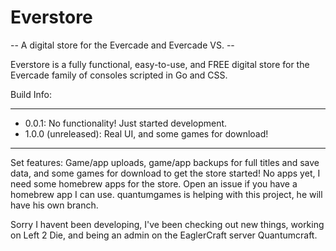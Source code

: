 # Everstore
-- A digital store for the Evercade and Evercade VS. --

Everstore is a fully functional, easy-to-use, and FREE digital store for the Evercade family of consoles scripted in Go and CSS.

Build Info:

------------------------------------------------------
- 0.0.1: No functionality! Just started development.
- 1.0.0 (unreleased): Real UI, and some games for download!
------------------------------------------------------

Set features: Game/app uploads, game/app backups for full titles and save data, and some games for download to get the store started! No apps yet, I need some homebrew apps for the store. Open an issue if you have a homebrew app I can use.
quantumgames is helping with this project, he will have his own branch.

Sorry I havent been developing, I've been checking out new things, working on Left 2 Die, and being an admin on the EaglerCraft server Quantumcraft.

